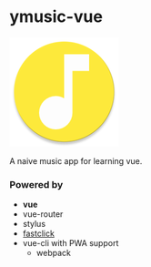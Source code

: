 # ymusic-vue

![YMusic](./ymusic/src/common/image/logo.png)

A naive music app for learning vue.

### Powered by

- **vue**
- vue-router
- stylus
- [fastclick](https://github.com/ftlabs/fastclick)
- vue-cli with PWA support
  - webpack
